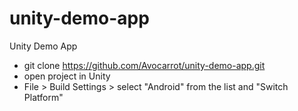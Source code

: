 # unity-demo-app
Unity Demo App

* git clone https://github.com/Avocarrot/unity-demo-app.git
* open project in Unity
* File > Build Settings > select "Android" from the list and "Switch Platform"

